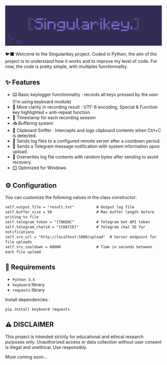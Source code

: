 ![](https://raw.githubusercontent.com/0xMenTa/SingulariKey/refs/heads/main/images/singularikey_banner.png)

🐦‍⬛​ Welcome to the Singularikey project. Coded in Python, the aim of the project is to understand how it works and to improve my level of code. For now, the code is pretty simple, with multiples functionnality.

## ✨ Features

- ⌨️ Basic keylogger functionnality : records all keys pressed by the user (I'm using keyboard module)
- 📄 More clarity in recording result : UTF-8 encoding, Special & Function key highlighted + anti-repeat function
- 📆 Timestamp for each recording session
- 📥 Buffering system
- 👃 Clipboard Sniffer : Intercepts and logs clipboard contents when Ctrl+C is detected.
- 🚀 Sends log files to a configured remote server after a cooldown period.
- 🚀 Sends a Telegram message notification with system information upon upload.
- 🧼 Overwrites log file contents with random bytes after sending to avoid recovery.
- 🪟 Optimized for Windows

## ⚙️ Configuration

You can customize the following values in the class constructor:

```
self.output_file = "result.txt"          # Output log file
self.buffer_size = 50                    # Max buffer length before writing to file
self.telegram_token = "[TOKEN]"          # Telegram bot API token
self.telegram_chatid = "[CHATID]"        # Telegram chat ID for notifications
self.srv_url = "http://localhost:5000/upload"  # Server endpoint for file uploads
self.srv_cooldown = 60000                # Time in seconds between each file upload
```

## 🔧 Requirements

- `Python 3.X`
- `keyboard` library
- `requests` library

Install dependencies :

```
pip install keyboard requests
```

## ⚠️ DISCLAIMER
This project is intended strictly for educational and ethical research purposes only. Unauthorized access or data collection without user consent is illegal and unethical. Use responsibly.

More coming soon...
